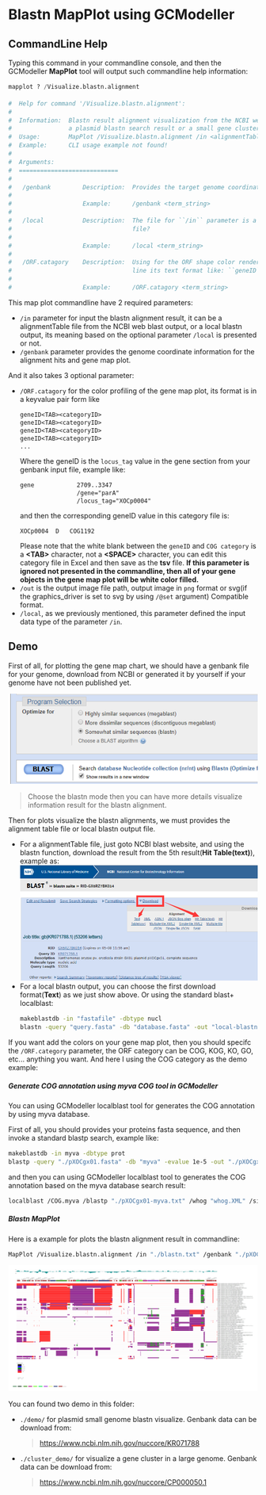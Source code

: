# Blastn MapPlot using GCModeller

## CommandLine Help

Typing this command in your commandline console, and then the GCModeller **MapPlot** tool will output such commandline help information:

```python
mapplot ? /Visualize.blastn.alignment

#  Help for command '/Visualize.blastn.alignment':
#
#  Information:  Blastn result alignment visualization from the NCBI web blast. This tools is only works for
#                a plasmid blastn search result or a small gene cluster region in a large genome.
#  Usage:        MapPlot /Visualize.blastn.alignment /in <alignmentTable.txt> /genbank <genome.gb> [/ORF.catagory <catagory.tsv> /local /out <image.png>]
#  Example:      CLI usage example not found!
#
#  Arguments:
#  ============================
#
#   /genbank         Description:  Provides the target genome coordinates for the blastn map plots.
#
#                    Example:      /genbank <term_string>
#
#   /local           Description:  The file for ``/in`` parameter is a local blastn output result
#                                  file?
#
#                    Example:      /local <term_string>
#
#   /ORF.catagory    Description:  Using for the ORF shape color render, in a text file and each
#                                  line its text format like: ``geneID``<TAB>``COG/KOG/GO/KO``
#
#                    Example:      /ORF.catagory <term_string>
```

This map plot commandline have 2 required parameters:

+ ``/in`` parameter for input the blastn alignment result, it can be a alignmentTable file from the NCBI web blast output, or a local blastn output, its meaning based on the optional parameter ``/local`` is presented or not.
+ ``/genbank`` parameter provides the genome coordinate information for the alignment hits and gene map plot.

And it also takes 3 optional parameter:

+ ``/ORF.catagory`` for the color profiling of the gene map plot, its format is in a keyvalue pair form like
  ```
  geneID<TAB><categoryID>
  geneID<TAB><categoryID>
  geneID<TAB><categoryID>
  geneID<TAB><categoryID>
  ...
  ```
  Where the geneID is the ``locus_tag`` value in the gene section from your genbank input file, example like:
  ```
  gene            2709..3347
                  /gene="parA"
                  /locus_tag="XOCp0004"
  ```
  and then the corresponding geneID value in this category file is:
  ```
  XOCp0004	D	COG1192
  ```
  Please note that the white blank between the ``geneID`` and ``COG category`` is a **&lt;TAB>** character, not a **&lt;SPACE>** character, you can edit this category file in Excel and then save as the **tsv** file.
  **If this parameter is ignored not presented in the commandline, then all of your gene objects in the gene map plot will be white color filled.**
+ ``/out`` is the output image file path, output image in ``png`` format or svg(if the graphics_driver is set to svg by using ``/@set`` argument) Compatible format.
+ ``/local``, as we previously mentioned, this parameter defined the input data type of the parameter ``/in``.

## Demo

First of all, for plotting the gene map chart, we should have a genbank file for your genome, download from NCBI or generated it by yourself if your genome have not been published yet.

![](./images/blastn.png)
> Choose the blastn mode then you can have more details visualize information result for the blastn alignment.

Then for plots visualize the blastn alignments, we must provides the alignment table file or local blastn output file.

+ For a alignmentTable file, just goto NCBI blast website, and using the blastn function, download the result from the 5th result(**Hit Table(text)**), example as:
  ![](./images/NCBI-blastn-result-downloads.png)
+ For a local blastn output, you can choose the first download format(**Text**) as we just show above. Or using the standard blast+ localblast:
  ```bash
  makeblastdb -in "fastafile" -dbtype nucl
  blastn -query "query.fasta" -db "database.fasta" -out "local-blastn.txt"
  ```

If you want add the colors on your gene map plot, then you should specifc the ``/ORF.category`` parameter, the ORF category can be COG, KOG, KO, GO, etc... anything you want.
And here I using the COG category as the demo example:

##### Generate COG annotation using myva COG tool in GCModeller

You can using GCModeller localblast tool for generates the COG annotation by using myva database.

First of all, you should provides your proteins fasta sequence, and then invoke a standard blastp search, example like:

```bash
makeblastdb -in myva -dbtype prot
blastp -query "./pXOCgx01.fasta" -db "myva" -evalue 1e-5 -out "./pXOCgx01-myva.txt"
```

and then you can using GCModeller localblast tool to generates the COG annotation based on the myva database search result:

```bash
localblast /COG.myva /blastp "./pXOCgx01-myva.txt" /whog "whog.XML" /simple /out "./pXOCgx01-myva.myva_COG.txt"
```

##### Blastn MapPlot

Here is a example for plots the blastn alignment result in commandline:

```bash
MapPlot /Visualize.blastn.alignment /in "./blastn.txt" /genbank "./pXOCgx01.txt" /ORF.catagory "./pXOCgx01-myva.myva_COG.txt" /local
```

![](./demo/blastn.blastn.visualize.png)

You can found two demo in this folder:

+ ``./demo/`` for plasmid small genome blastn visualize. Genbank data can be download from: 
  > https://www.ncbi.nlm.nih.gov/nuccore/KR071788
+ ``./cluster_demo/`` for visualize a gene cluster in a large genome. Genbank data can be download from: 
  > https://www.ncbi.nlm.nih.gov/nuccore/CP000050.1
